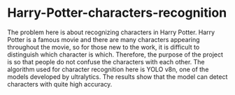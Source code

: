 # Harry-Potter-characters-recognition
The problem here is about recognizing characters in Harry Potter. Harry Potter is a famous movie and there are many characters appearing throughout the movie, so for those new to the work, it is difficult to distinguish which character is which. Therefore, the purpose of the project is so that people do not confuse the characters with each other. The algorithm used for character recognition here is YOLO v8n, one of the models developed by ultralytics. The results show that the model can detect characters with quite high accuracy.
